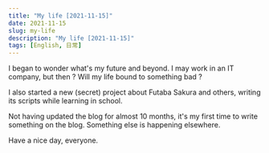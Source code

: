 ```yaml
---
title: "My life [2021-11-15]"
date: 2021-11-15
slug: my-life
description: "My life [2021-11-15]"
tags: [English, 日常]
---
```


I began to wonder what's my future and beyond. I may work in an IT company, but then ? Will my life bound to something bad ?

I also started a new (secret) project about Futaba Sakura and others, writing its scripts while learning in school.

Not having updated the blog for almost 10 months, it's my first time to write something on the blog. Something else is happening elsewhere.

Have a nice day, everyone.
